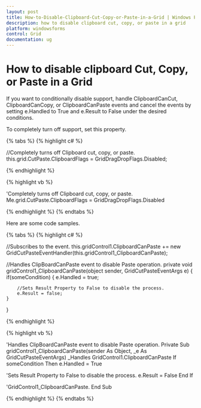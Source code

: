 ```yaml
---
layout: post
title: How-to-Disable-Clipboard-Cut-Copy-or-Paste-in-a-Grid | Windows Forms | Syncfusion
description: how to disable clipboard cut, copy, or paste in a grid
platform: windowsforms
control: Grid
documentation: ug
---
```


# How to disable clipboard Cut, Copy, or Paste in a Grid

If you want to conditionally disable support, handle ClipboardCanCut, ClipboardCanCopy, or ClipboardCanPaste events and cancel the events by setting e.Handled to True and e.Result to False under the desired conditions. 

To completely turn off support, set this property.

{% tabs %}
{% highlight c# %}

//Completely turns off  Clipboard cut, copy, or paste.
this.grid.CutPaste.ClipboardFlags = GridDragDropFlags.Disabled;

{% endhighlight %}

{% highlight vb %}

'Completely turns off  Clipboard cut, copy, or paste.
Me.grid.CutPaste.ClipboardFlags = GridDragDropFlags.Disabled

{% endhighlight %}
{% endtabs %}

Here are some code samples.

{% tabs %}
{% highlight c# %}

//Subscribes to the event.
this.gridControl1.ClipboardCanPaste += new GridCutPasteEventHandler(this.gridControl1_ClipboardCanPaste);

//Handles ClipBoardCanPaste event to disable Paste operation.
private void gridControl1_ClipboardCanPaste(object sender, GridCutPasteEventArgs e) 
{ 
    if(someCondition)
    {
        e.Handled = true; 

	    //Sets Result Property to False to disable the process.
        e.Result = false; 
    }
} 

{% endhighlight %}

{% highlight vb %}

'Handles ClipBoardCanPaste event to disable Paste operation.
 Private Sub gridControl1_ClipboardCanPaste(sender As Object, _e As GridCutPasteEventArgs) _Handles GridControl1.ClipboardCanPaste
If someCondition Then
    e.Handled = True

'Sets Result Property to False to disable the process.
e.Result = False
End If

'GridControl1_ClipboardCanPaste.
End Sub 

{% endhighlight %}
{% endtabs %}